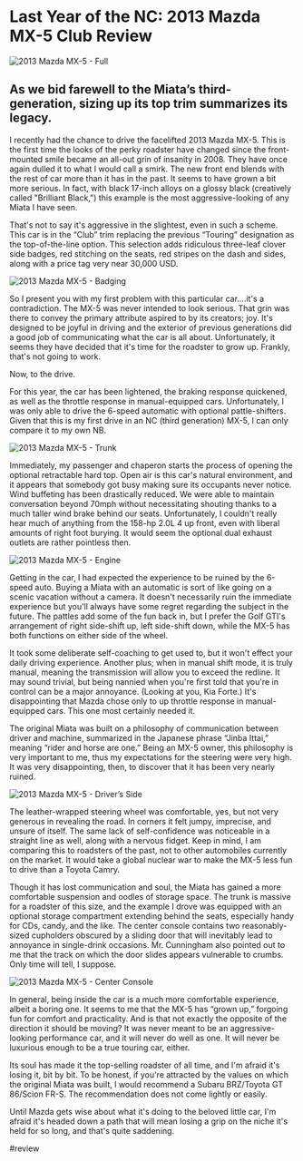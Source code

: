 # Last Year of the NC: 2013 Mazda MX-5 Club Review

![2013 Mazda MX-5 - Full](https://i.snap.as/RIl7x6g.jpeg)

## As we bid farewell to the Miata’s third-generation, sizing up its top trim summarizes its legacy.

<!--more-->

I recently had the chance to drive the facelifted 2013 Mazda MX-5. This is the first time the looks of the perky roadster have changed since the front-mounted smile became an all-out grin of insanity in 2008. They have once again dulled it to what I would call a smirk. The new front end blends with the rest of car more than it has in the past. It seems to have grown a bit more serious. In fact, with black 17-inch alloys on a glossy black (creatively called "Brilliant Black,") this example is the most aggressive-looking of any Miata I have seen.

That's not to say it's aggressive in the slightest, even in such a scheme. This car is in the “Club” trim replacing the previous “Touring” designation as the top-of-the-line option. This selection adds ridiculous three-leaf clover side badges, red stitching on the seats, red stripes on the dash and sides, along with a price tag very near 30,000 USD.
 
![2013 Mazda MX-5 - Badging](https://i.snap.as/edJ18j9.jpeg)

So I present you with my first problem with this particular car....it's a contradiction. The MX-5 was never intended to look serious. That grin was there to convey the primary attribute aspired to by its creators; joy. It's designed to be joyful in driving and the exterior of previous generations did a good job of communicating what the car is all about. Unfortunately, it seems they have decided that it's time for the roadster to grow up. Frankly, that's not going to work.

Now, to the drive.

For this year, the car has been lightened, the braking response quickened, as well as the throttle response in manual-equipped cars. Unfortunately, I was only able to drive the 6-speed automatic with optional pattle-shifters. Given that this is my first drive in an NC (third generation) MX-5, I can only compare it to my own NB.

![2013 Mazda MX-5 - Trunk](https://i.snap.as/AwmhWqh.jpeg)

Immediately, my passenger and chaperon starts the process of opening the optional retractable hard top. Open air is this car's natural environment, and it appears that somebody got busy making sure its occupants never notice. Wind buffeting has been drastically reduced. We were able to maintain conversation beyond 70mph without necessitating shouting thanks to a much taller wind brake behind our seats. Unfortunately, I couldn't really hear much of anything from the 158-hp 2.0L 4 up front, even with liberal amounts of right foot burying. It would seem the optional dual exhaust outlets are rather pointless then.

![2013 Mazda MX-5 - Engine](https://i.snap.as/jF3z0Qc.jpeg)

Getting in the car, I had expected the experience to be ruined by the 6-speed auto. Buying a Miata with an automatic is sort of like going on a scenic vacation without a camera. It doesn't necessarily ruin the immediate experience but you'll always have some regret regarding the subject in the future. The pattles add some of the fun back in, but I prefer the Golf GTI's arrangement of right side-shift up, left side-shift down, while the MX-5 has both functions on either side of the wheel.

It took some deliberate self-coaching to get used to, but it won't effect your daily driving experience. Another plus; when in manual shift mode, it is truly manual, meaning the transmission will allow you to exceed the redline. It may sound trivial, but being nannied when you're first told that you're in control can be a major annoyance. (Looking at you, Kia Forte.) It's disappointing that Mazda chose only to up throttle response in manual-equipped cars. This one most certainly needed it.

The original Miata was built on a philosophy of communication between driver and machine, summarized in the Japanese phrase “Jinba Ittai,” meaning “rider and horse are one.” Being an MX-5 owner, this philosophy is very important to me, thus my expectations for the steering were very high. It was very disappointing, then, to discover that it has been very nearly ruined.

![2013 Mazda MX-5 - Driver’s Side](https://i.snap.as/dLg41pi.jpeg)

The leather-wrapped steering wheel was comfortable, yes, but not very generous in revealing the road. In corners it felt jumpy, imprecise, and unsure of itself. The same lack of self-confidence was noticeable in a straight line as well, along with a nervous fidget. Keep in mind, I am comparing this to roadsters of the past, not to other automobiles currently on the market. It would take a global nuclear war to make the MX-5 less fun to drive than a Toyota Camry.

Though it has lost communication and soul, the Miata has gained a more comfortable suspension and oodles of storage space. The trunk is massive for a roadster of this size, and the example I drove was equipped with an optional storage compartment extending behind the seats, especially handy for CDs, candy, and the like. The center console contains two reasonably-sized cupholders obscured by a sliding door that will inevitably lead to annoyance in single-drink occasions. Mr. Cunningham also pointed out to me that the track on which the door slides appears vulnerable to crumbs. Only time will tell, I suppose.

![2013 Mazda MX-5 - Center Console](https://i.snap.as/fTXsEEn.jpeg)

In general, being inside the car is a much more comfortable experience, albeit a boring one. It seems to me that the MX-5 has “grown up,” forgoing fun for comfort and practicality. And is that not exactly the opposite of the direction it should be moving? It was never meant to be an aggressive-looking performance car, and it will never do well as one. It will never be luxurious enough to be a true touring car, either.

Its soul has made it the top-selling roadster of all time, and I'm afraid it's losing it, bit by bit. To be honest, if you're attracted by the values on which the original Miata was built, I would recommend a Subaru BRZ/Toyota GT 86/Scion FR-S. The recommendation does not come lightly or easily.

Until Mazda gets wise about what it's doing to the beloved little car, I'm afraid it's headed down a path that will mean losing a grip on the niche it's held for so long, and that's quite saddening.

<!--comment-->

#review
